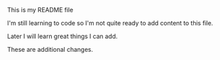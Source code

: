 This is my README file

I'm still learning to code so I'm not quite ready to add content to this file.

Later I will learn great things I can add.

These are additional changes.

